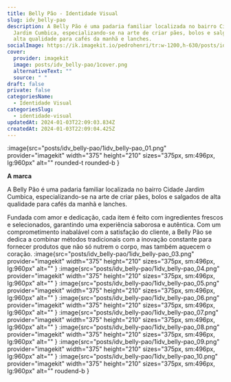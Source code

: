 ```yaml
---
title: Belly Pão - Identidade Visual
slug: idv_belly-pao
description: A Belly Pão é uma padaria familiar localizada no bairro Cidade
  Jardim Cumbica, especializando-se na arte de criar pães, bolos e salgados de
  alta qualidade para cafés da manhã e lanches.
socialImage: https://ik.imagekit.io/pedrohenri/tr:w-1200,h-630/posts/idv_belly-pao/social-image.png
cover:
  provider: imagekit
  image: posts/idv_belly-pao/1cover.png
  alternativeText: ""
  source: " "
draft: false
private: false
categoriesName:
  - Identidade Visual
categoriesSlug:
  - identidade-visual
updatedAt: 2024-01-03T22:09:03.834Z
createdAt: 2024-01-03T22:09:04.425Z
---
```

:image{src="posts/idv_belly-pao/1idv_belly-pao_01.png" provider="imagekit"  width="375" height="210" sizes="375px, sm:496px, lg:960px" alt="" rounded-t rounded-b }

**A marca**

A Belly Pão é uma padaria familiar localizada no bairro Cidade Jardim Cumbica, especializando-se na arte de criar pães, bolos e salgados de alta qualidade para cafés da manhã e lanches.

Fundada com amor e dedicação, cada item é feito com ingredientes frescos e selecionados, garantindo uma experiência saborosa e autêntica. Com um comprometimento inabalável com a satisfação do cliente, a Belly Pão se dedica a combinar métodos tradicionais com a inovação constante para fornecer produtos que não só nutrem o corpo, mas também aquecem o coração.
:image{src="posts/idv_belly-pao/1idv_belly-pao_03.png" provider="imagekit"  width="375" height="210" sizes="375px, sm:496px, lg:960px" alt="" }
:image{src="posts/idv_belly-pao/1idv_belly-pao_04.png" provider="imagekit" width="375" height="210" sizes="375px, sm:496px, lg:960px" alt="" }
:image{src="posts/idv_belly-pao/1idv_belly-pao_05.png" provider="imagekit" width="375" height="210" sizes="375px, sm:496px, lg:960px" alt="" }
:image{src="posts/idv_belly-pao/1idv_belly-pao_06.png" provider="imagekit" width="375" height="210" sizes="375px, sm:496px, lg:960px" alt="" }
:image{src="posts/idv_belly-pao/1idv_belly-pao_07.png" provider="imagekit" width="375" height="210" sizes="375px, sm:496px, lg:960px" alt="" }
:image{src="posts/idv_belly-pao/1idv_belly-pao_08.png" provider="imagekit" width="375" height="210" sizes="375px, sm:496px, lg:960px" alt="" }
:image{src="posts/idv_belly-pao/1idv_belly-pao_09.png" provider="imagekit" width="375" height="210" sizes="375px, sm:496px, lg:960px" alt="" }
:image{src="posts/idv_belly-pao/1idv_belly-pao_10.png" provider="imagekit" width="375" height="210" sizes="375px, sm:496px, lg:960px" alt="" roudend-b }
